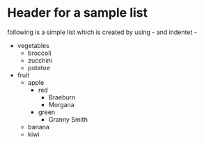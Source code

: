# Header for a sample list

following is a simple list which is created by using - and indentet -

- vegetables
  - broccoli
  - zucchini
  - potatoe
- fruit
  - apple
    - red
      - Braeburn
      - Morgana
    - green 
      - Granny Smith 
  - banana
  - kiwi
